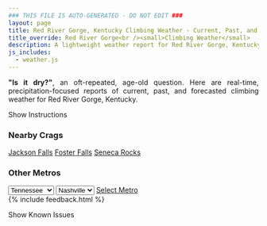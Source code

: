```yaml
---
### THIS FILE IS AUTO-GENERATED - DO NOT EDIT ###
layout: page
title: Red River Gorge, Kentucky Climbing Weather - Current, Past, and Forecasted Report
title_override: Red River Gorge<br /><small>Climbing Weather</small>
description: A lightweight weather report for Red River Gorge, Kentucky. Optimized for slow internet connections.
js_includes:
  - weather.js
---
```


<section class="measure center lh-copy f5-ns f6 ph2 mv4" style="text-align: justify;">
<strong>"Is it dry?"</strong>, an oft-repeated, age-old question. Here are real-time,
precipitation-focused reports of current, past, and forecasted climbing weather for Red River Gorge, Kentucky.
</section>

<p id="settings-toggle" class="mw5 b center tc hover-light-red black-70 pointer">Show Instructions</p>
<section id="settings" class="overflow-hidden" style="display:none;">
    <div class="mv2 ph2 center">
        <div class="fn f6 tc pv2">
            <p class="measure lh-copy center"><strong>Show/hide hourly forecasts</strong> by clicking the desired day.</p>
            <hr class="mw5 p0 mv2 o-60 b0 bt b--light-red light-red bg-light-red">
            <p class="measure lh-copy center"><strong>Current and Past conditions</strong> are measured by the nearest weather station. <strong>Forecast conditions</strong> are calculated and polled separately.</p>
            <hr class="mw5 p0 mv2 o-60 b0 bt b--light-red light-red bg-light-red">
            <p class="measure lh-copy center"><strong>Having issues?</strong> Try <a id="clear-cache" class="no-underline relative fancy-link light-red hover-light-red" href="#">clearing the local cache</a>.</p>
            <hr class="mw5 p0 mv2 o-60 b0 bt b--light-red light-red bg-light-red">
            <p class="measure lh-copy center">Weather data sourced from <a class="no-underline fancy-link relative light-red" target="_blank" href="https://www.weather.gov/documentation/services-web-api">weather.gov</a>.</p>
        </div>
    </div>
</section>
<section id="weather" data-crag="red-river-gorge-kentucky" class="mv4-ns mv3 ph2 center"></section>
<section id="nearby" class="tc lh-copy">
  <h3>Nearby Crags</h3>
<a class="nowrap no-underline fancy-link relative light-red mh3" href="/crags/jackson-falls-illinois-weather.html">Jackson Falls</a>
<a class="nowrap no-underline fancy-link relative light-red mh3" href="/crags/foster-falls-tennessee-weather.html">Foster Falls</a>
<a class="nowrap no-underline fancy-link relative light-red mh3" href="/crags/seneca-rocks-west-virginia-weather.html">Seneca Rocks</a>
</section>
<section id="nearby" class="tc lh-copy">
  <h3>Other Metros</h3>
  <select class="ma1 bg-near-white pa2" id="stateSel">
    <option value="Texas">Texas</option>
    <option value="Washington">Washington</option>
    <option value="Colorado">Colorado</option>
    <option value="Tennessee" selected>Tennessee</option>
    <option value="Utah">Utah</option>
    <option value="California">California</option>
  </select>
  <select class="ma1 bg-near-white pa2" id="citySel">
    <option value="Nashville" selected>Nashville</option>
  </select>
  <a id="selectMetro" class="f6 link dim ph3 pv2 ma1 dib white bg-light-red" href="/crags/nashville-tennessee-weather.html">Select Metro</a>
  <script>
    var states = [];
    states["Texas"] = "Austin"
    states["Washington"] = "Seattle"
    states["Colorado"] = "Denver"
    states["Tennessee"] = "Nashville"
    states["Utah"] = "Salt Lake City"
    states["California"] = "San Francisco|Los Angeles"
  </script>
</section>
{% include feedback.html %}
<p id="issues-toggle" class="mw5 b center tc hover-light-red black-70 pointer">Show Known Issues</p>
<section id="issues" class="overflow-hidden tc f6">
</section>

<script>
  var weekly_JKL_47_57 = {"updated":"2022-08-15T08:29:16+00:00","units":"us","forecastGenerator":"BaselineForecastGenerator","generatedAt":"2022-08-15T08:40:16+00:00","updateTime":"2022-08-15T08:29:16+00:00","validTimes":"2022-08-15T02:00:00+00:00/P7DT23H","elevation":{"unitCode":"wmoUnit:m","value":270.0528},"periods":[{"number":1,"name":"Overnight","startTime":"2022-08-15T04:00:00-04:00","endTime":"2022-08-15T06:00:00-04:00","isDaytime":false,"temperature":65,"temperatureUnit":"F","temperatureTrend":"rising","windSpeed":"1 mph","windDirection":"S","icon":"https://api.weather.gov/icons/land/night/fog?size=medium","shortForecast":"Patchy Fog","detailedForecast":"Patchy fog. Mostly cloudy. Low around 65, with temperatures rising to around 67 overnight. South wind around 1 mph."},{"number":2,"name":"Monday","startTime":"2022-08-15T06:00:00-04:00","endTime":"2022-08-15T18:00:00-04:00","isDaytime":true,"temperature":79,"temperatureUnit":"F","temperatureTrend":null,"windSpeed":"1 to 5 mph","windDirection":"NE","icon":"https://api.weather.gov/icons/land/day/rain_showers,20/tsra_sct,30?size=medium","shortForecast":"Patchy Fog then Slight Chance Showers And Thunderstorms","detailedForecast":"Patchy fog before 9am, then patchy fog and a slight chance of rain showers between 9am and noon, then a slight chance of showers and thunderstorms between noon and 1pm, then a chance of showers and thunderstorms between 1pm and 5pm, then a slight chance of showers and thunderstorms. Mostly cloudy, with a high near 79. Northeast wind 1 to 5 mph. Chance of precipitation is 30%."},{"number":3,"name":"Monday Night","startTime":"2022-08-15T18:00:00-04:00","endTime":"2022-08-16T06:00:00-04:00","isDaytime":false,"temperature":62,"temperatureUnit":"F","temperatureTrend":"rising","windSpeed":"3 mph","windDirection":"N","icon":"https://api.weather.gov/icons/land/night/rain_showers,20/sct?size=medium","shortForecast":"Slight Chance Rain Showers then Partly Cloudy","detailedForecast":"A slight chance of rain showers before 7pm. Partly cloudy. Low around 62, with temperatures rising to around 63 overnight. North wind around 3 mph. Chance of precipitation is 20%."},{"number":4,"name":"Tuesday","startTime":"2022-08-16T06:00:00-04:00","endTime":"2022-08-16T18:00:00-04:00","isDaytime":true,"temperature":79,"temperatureUnit":"F","temperatureTrend":"falling","windSpeed":"3 mph","windDirection":"N","icon":"https://api.weather.gov/icons/land/day/bkn/tsra_sct,20?size=medium","shortForecast":"Partly Sunny then Slight Chance Showers And Thunderstorms","detailedForecast":"A slight chance of rain showers between 2pm and 3pm, then a slight chance of showers and thunderstorms. Partly sunny. High near 79, with temperatures falling to around 78 in the afternoon. North wind around 3 mph. Chance of precipitation is 20%."},{"number":5,"name":"Tuesday Night","startTime":"2022-08-16T18:00:00-04:00","endTime":"2022-08-17T06:00:00-04:00","isDaytime":false,"temperature":61,"temperatureUnit":"F","temperatureTrend":null,"windSpeed":"3 mph","windDirection":"NNE","icon":"https://api.weather.gov/icons/land/night/tsra_hi,20/bkn?size=medium","shortForecast":"Slight Chance Showers And Thunderstorms then Mostly Cloudy","detailedForecast":"A slight chance of showers and thunderstorms before 7pm. Mostly cloudy, with a low around 61. North northeast wind around 3 mph. Chance of precipitation is 20%."},{"number":6,"name":"Wednesday","startTime":"2022-08-17T06:00:00-04:00","endTime":"2022-08-17T18:00:00-04:00","isDaytime":true,"temperature":78,"temperatureUnit":"F","temperatureTrend":null,"windSpeed":"2 mph","windDirection":"ENE","icon":"https://api.weather.gov/icons/land/day/rain_showers,20/tsra_hi,30?size=medium","shortForecast":"Slight Chance Rain Showers then Chance Showers And Thunderstorms","detailedForecast":"A slight chance of rain showers between 11am and 2pm, then a chance of showers and thunderstorms. Partly sunny, with a high near 78. Chance of precipitation is 30%."},{"number":7,"name":"Wednesday Night","startTime":"2022-08-17T18:00:00-04:00","endTime":"2022-08-18T06:00:00-04:00","isDaytime":false,"temperature":63,"temperatureUnit":"F","temperatureTrend":null,"windSpeed":"2 mph","windDirection":"ENE","icon":"https://api.weather.gov/icons/land/night/tsra_hi,30/sct?size=medium","shortForecast":"Chance Showers And Thunderstorms then Partly Cloudy","detailedForecast":"A chance of showers and thunderstorms before 9pm. Partly cloudy, with a low around 63. Chance of precipitation is 30%."},{"number":8,"name":"Thursday","startTime":"2022-08-18T06:00:00-04:00","endTime":"2022-08-18T18:00:00-04:00","isDaytime":true,"temperature":79,"temperatureUnit":"F","temperatureTrend":null,"windSpeed":"2 mph","windDirection":"ENE","icon":"https://api.weather.gov/icons/land/day/sct/tsra_hi,20?size=medium","shortForecast":"Mostly Sunny then Slight Chance Showers And Thunderstorms","detailedForecast":"A slight chance of showers and thunderstorms after 2pm. Mostly sunny, with a high near 79. Chance of precipitation is 20%."},{"number":9,"name":"Thursday Night","startTime":"2022-08-18T18:00:00-04:00","endTime":"2022-08-19T06:00:00-04:00","isDaytime":false,"temperature":61,"temperatureUnit":"F","temperatureTrend":null,"windSpeed":"2 mph","windDirection":"E","icon":"https://api.weather.gov/icons/land/night/few?size=medium","shortForecast":"Mostly Clear","detailedForecast":"Mostly clear, with a low around 61."},{"number":10,"name":"Friday","startTime":"2022-08-19T06:00:00-04:00","endTime":"2022-08-19T18:00:00-04:00","isDaytime":true,"temperature":81,"temperatureUnit":"F","temperatureTrend":null,"windSpeed":"2 mph","windDirection":"ESE","icon":"https://api.weather.gov/icons/land/day/tsra_hi,20/tsra_hi,30?size=medium","shortForecast":"Chance Showers And Thunderstorms","detailedForecast":"A chance of showers and thunderstorms after 9am. Mostly sunny, with a high near 81. Chance of precipitation is 30%."},{"number":11,"name":"Friday Night","startTime":"2022-08-19T18:00:00-04:00","endTime":"2022-08-20T06:00:00-04:00","isDaytime":false,"temperature":64,"temperatureUnit":"F","temperatureTrend":null,"windSpeed":"2 mph","windDirection":"SE","icon":"https://api.weather.gov/icons/land/night/tsra_hi,30/tsra_hi,20?size=medium","shortForecast":"Chance Showers And Thunderstorms","detailedForecast":"A chance of showers and thunderstorms. Partly cloudy, with a low around 64. Chance of precipitation is 30%."},{"number":12,"name":"Saturday","startTime":"2022-08-20T06:00:00-04:00","endTime":"2022-08-20T18:00:00-04:00","isDaytime":true,"temperature":81,"temperatureUnit":"F","temperatureTrend":null,"windSpeed":"3 mph","windDirection":"S","icon":"https://api.weather.gov/icons/land/day/tsra_hi,30/tsra_hi,50?size=medium","shortForecast":"Chance Showers And Thunderstorms","detailedForecast":"A slight chance of rain showers before 8am, then a chance of showers and thunderstorms between 8am and 2pm, then a chance of showers and thunderstorms. Partly sunny, with a high near 81. Chance of precipitation is 50%."},{"number":13,"name":"Saturday Night","startTime":"2022-08-20T18:00:00-04:00","endTime":"2022-08-21T06:00:00-04:00","isDaytime":false,"temperature":65,"temperatureUnit":"F","temperatureTrend":null,"windSpeed":"2 mph","windDirection":"S","icon":"https://api.weather.gov/icons/land/night/tsra_hi,50/tsra_hi,30?size=medium","shortForecast":"Chance Showers And Thunderstorms","detailedForecast":"A chance of showers and thunderstorms before 8pm, then a chance of showers and thunderstorms. Partly cloudy, with a low around 65. Chance of precipitation is 50%."},{"number":14,"name":"Sunday","startTime":"2022-08-21T06:00:00-04:00","endTime":"2022-08-21T18:00:00-04:00","isDaytime":true,"temperature":80,"temperatureUnit":"F","temperatureTrend":null,"windSpeed":"3 mph","windDirection":"SSW","icon":"https://api.weather.gov/icons/land/day/tsra_hi,40/tsra_hi,50?size=medium","shortForecast":"Chance Showers And Thunderstorms","detailedForecast":"A chance of rain showers before 8am, then a chance of showers and thunderstorms between 8am and 2pm, then a chance of showers and thunderstorms. Partly sunny, with a high near 80. Chance of precipitation is 50%."}]}
  var hourly_JKL_47_57 = {"@context":["https://geojson.org/geojson-ld/geojson-context.jsonld",{"@version":"1.1","wx":"https://api.weather.gov/ontology#","geo":"http://www.opengis.net/ont/geosparql#","unit":"http://codes.wmo.int/common/unit/","@vocab":"https://api.weather.gov/ontology#"}],"type":"Feature","geometry":{"type":"Polygon","coordinates":[[[-83.7102083,37.7926247],[-83.7125498,37.7704513],[-83.68449530000001,37.7685983],[-83.6821481,37.7907716],[-83.7102083,37.7926247]]]},"properties":{"updated":"2022-08-15T08:29:16+00:00","units":"us","forecastGenerator":"HourlyForecastGenerator","generatedAt":"2022-08-15T08:40:17+00:00","updateTime":"2022-08-15T08:29:16+00:00","validTimes":"2022-08-15T02:00:00+00:00/P7DT23H","elevation":{"unitCode":"wmoUnit:m","value":270.0528},"periods":[{"number":1,"name":"","startTime":"2022-08-15T04:00:00-04:00","endTime":"2022-08-15T05:00:00-04:00","isDaytime":false,"temperature":68,"temperatureUnit":"F","temperatureTrend":null,"windSpeed":"1 mph","windDirection":"S","icon":"https://api.weather.gov/icons/land/night/fog?size=small","shortForecast":"Patchy Fog","detailedForecast":""},{"number":2,"name":"","startTime":"2022-08-15T05:00:00-04:00","endTime":"2022-08-15T06:00:00-04:00","isDaytime":false,"temperature":67,"temperatureUnit":"F","temperatureTrend":null,"windSpeed":"1 mph","windDirection":"S","icon":"https://api.weather.gov/icons/land/night/fog?size=small","shortForecast":"Patchy Fog","detailedForecast":""},{"number":3,"name":"","startTime":"2022-08-15T06:00:00-04:00","endTime":"2022-08-15T07:00:00-04:00","isDaytime":true,"temperature":67,"temperatureUnit":"F","temperatureTrend":null,"windSpeed":"1 mph","windDirection":"SSE","icon":"https://api.weather.gov/icons/land/day/fog?size=small","shortForecast":"Patchy Fog","detailedForecast":""},{"number":4,"name":"","startTime":"2022-08-15T07:00:00-04:00","endTime":"2022-08-15T08:00:00-04:00","isDaytime":true,"temperature":66,"temperatureUnit":"F","temperatureTrend":null,"windSpeed":"2 mph","windDirection":"ENE","icon":"https://api.weather.gov/icons/land/day/fog?size=small","shortForecast":"Patchy Fog","detailedForecast":""},{"number":5,"name":"","startTime":"2022-08-15T08:00:00-04:00","endTime":"2022-08-15T09:00:00-04:00","isDaytime":true,"temperature":65,"temperatureUnit":"F","temperatureTrend":null,"windSpeed":"2 mph","windDirection":"NNE","icon":"https://api.weather.gov/icons/land/day/fog?size=small","shortForecast":"Patchy Fog","detailedForecast":""},{"number":6,"name":"","startTime":"2022-08-15T09:00:00-04:00","endTime":"2022-08-15T10:00:00-04:00","isDaytime":true,"temperature":67,"temperatureUnit":"F","temperatureTrend":null,"windSpeed":"2 mph","windDirection":"NNE","icon":"https://api.weather.gov/icons/land/day/rain_showers,20?size=small","shortForecast":"Patchy Fog","detailedForecast":""},{"number":7,"name":"","startTime":"2022-08-15T10:00:00-04:00","endTime":"2022-08-15T11:00:00-04:00","isDaytime":true,"temperature":69,"temperatureUnit":"F","temperatureTrend":null,"windSpeed":"2 mph","windDirection":"NNE","icon":"https://api.weather.gov/icons/land/day/rain_showers,20?size=small","shortForecast":"Slight Chance Rain Showers","detailedForecast":""},{"number":8,"name":"","startTime":"2022-08-15T11:00:00-04:00","endTime":"2022-08-15T12:00:00-04:00","isDaytime":true,"temperature":72,"temperatureUnit":"F","temperatureTrend":null,"windSpeed":"2 mph","windDirection":"NNE","icon":"https://api.weather.gov/icons/land/day/rain_showers,20?size=small","shortForecast":"Slight Chance Rain Showers","detailedForecast":""},{"number":9,"name":"","startTime":"2022-08-15T12:00:00-04:00","endTime":"2022-08-15T13:00:00-04:00","isDaytime":true,"temperature":74,"temperatureUnit":"F","temperatureTrend":null,"windSpeed":"3 mph","windDirection":"NNE","icon":"https://api.weather.gov/icons/land/day/tsra,20?size=small","shortForecast":"Slight Chance Showers And Thunderstorms","detailedForecast":""},{"number":10,"name":"","startTime":"2022-08-15T13:00:00-04:00","endTime":"2022-08-15T14:00:00-04:00","isDaytime":true,"temperature":76,"temperatureUnit":"F","temperatureTrend":null,"windSpeed":"3 mph","windDirection":"NNE","icon":"https://api.weather.gov/icons/land/day/tsra_sct,30?size=small","shortForecast":"Chance Showers And Thunderstorms","detailedForecast":""},{"number":11,"name":"","startTime":"2022-08-15T14:00:00-04:00","endTime":"2022-08-15T15:00:00-04:00","isDaytime":true,"temperature":77,"temperatureUnit":"F","temperatureTrend":null,"windSpeed":"5 mph","windDirection":"NNE","icon":"https://api.weather.gov/icons/land/day/tsra_sct,30?size=small","shortForecast":"Chance Showers And Thunderstorms","detailedForecast":""},{"number":12,"name":"","startTime":"2022-08-15T15:00:00-04:00","endTime":"2022-08-15T16:00:00-04:00","isDaytime":true,"temperature":78,"temperatureUnit":"F","temperatureTrend":null,"windSpeed":"5 mph","windDirection":"NNE","icon":"https://api.weather.gov/icons/land/day/tsra_sct,30?size=small","shortForecast":"Chance Showers And Thunderstorms","detailedForecast":""},{"number":13,"name":"","startTime":"2022-08-15T16:00:00-04:00","endTime":"2022-08-15T17:00:00-04:00","isDaytime":true,"temperature":79,"temperatureUnit":"F","temperatureTrend":null,"windSpeed":"5 mph","windDirection":"N","icon":"https://api.weather.gov/icons/land/day/tsra_hi,30?size=small","shortForecast":"Chance Showers And Thunderstorms","detailedForecast":""},{"number":14,"name":"","startTime":"2022-08-15T17:00:00-04:00","endTime":"2022-08-15T18:00:00-04:00","isDaytime":true,"temperature":79,"temperatureUnit":"F","temperatureTrend":null,"windSpeed":"5 mph","windDirection":"N","icon":"https://api.weather.gov/icons/land/day/tsra_hi,20?size=small","shortForecast":"Slight Chance Showers And Thunderstorms","detailedForecast":""},{"number":15,"name":"","startTime":"2022-08-15T18:00:00-04:00","endTime":"2022-08-15T19:00:00-04:00","isDaytime":false,"temperature":78,"temperatureUnit":"F","temperatureTrend":null,"windSpeed":"3 mph","windDirection":"N","icon":"https://api.weather.gov/icons/land/night/rain_showers,20?size=small","shortForecast":"Slight Chance Rain Showers","detailedForecast":""},{"number":16,"name":"","startTime":"2022-08-15T19:00:00-04:00","endTime":"2022-08-15T20:00:00-04:00","isDaytime":false,"temperature":76,"temperatureUnit":"F","temperatureTrend":null,"windSpeed":"3 mph","windDirection":"N","icon":"https://api.weather.gov/icons/land/night/bkn?size=small","shortForecast":"Mostly Cloudy","detailedForecast":""},{"number":17,"name":"","startTime":"2022-08-15T20:00:00-04:00","endTime":"2022-08-15T21:00:00-04:00","isDaytime":false,"temperature":74,"temperatureUnit":"F","temperatureTrend":null,"windSpeed":"3 mph","windDirection":"N","icon":"https://api.weather.gov/icons/land/night/bkn?size=small","shortForecast":"Mostly Cloudy","detailedForecast":""},{"number":18,"name":"","startTime":"2022-08-15T21:00:00-04:00","endTime":"2022-08-15T22:00:00-04:00","isDaytime":false,"temperature":72,"temperatureUnit":"F","temperatureTrend":null,"windSpeed":"2 mph","windDirection":"N","icon":"https://api.weather.gov/icons/land/night/bkn?size=small","shortForecast":"Mostly Cloudy","detailedForecast":""},{"number":19,"name":"","startTime":"2022-08-15T22:00:00-04:00","endTime":"2022-08-15T23:00:00-04:00","isDaytime":false,"temperature":69,"temperatureUnit":"F","temperatureTrend":null,"windSpeed":"2 mph","windDirection":"N","icon":"https://api.weather.gov/icons/land/night/bkn?size=small","shortForecast":"Mostly Cloudy","detailedForecast":""},{"number":20,"name":"","startTime":"2022-08-15T23:00:00-04:00","endTime":"2022-08-16T00:00:00-04:00","isDaytime":false,"temperature":68,"temperatureUnit":"F","temperatureTrend":null,"windSpeed":"2 mph","windDirection":"N","icon":"https://api.weather.gov/icons/land/night/bkn?size=small","shortForecast":"Mostly Cloudy","detailedForecast":""},{"number":21,"name":"","startTime":"2022-08-16T00:00:00-04:00","endTime":"2022-08-16T01:00:00-04:00","isDaytime":false,"temperature":66,"temperatureUnit":"F","temperatureTrend":null,"windSpeed":"2 mph","windDirection":"N","icon":"https://api.weather.gov/icons/land/night/sct?size=small","shortForecast":"Partly Cloudy","detailedForecast":""},{"number":22,"name":"","startTime":"2022-08-16T01:00:00-04:00","endTime":"2022-08-16T02:00:00-04:00","isDaytime":false,"temperature":66,"temperatureUnit":"F","temperatureTrend":null,"windSpeed":"2 mph","windDirection":"N","icon":"https://api.weather.gov/icons/land/night/sct?size=small","shortForecast":"Partly Cloudy","detailedForecast":""},{"number":23,"name":"","startTime":"2022-08-16T02:00:00-04:00","endTime":"2022-08-16T03:00:00-04:00","isDaytime":false,"temperature":65,"temperatureUnit":"F","temperatureTrend":null,"windSpeed":"2 mph","windDirection":"N","icon":"https://api.weather.gov/icons/land/night/sct?size=small","shortForecast":"Partly Cloudy","detailedForecast":""},{"number":24,"name":"","startTime":"2022-08-16T03:00:00-04:00","endTime":"2022-08-16T04:00:00-04:00","isDaytime":false,"temperature":65,"temperatureUnit":"F","temperatureTrend":null,"windSpeed":"2 mph","windDirection":"N","icon":"https://api.weather.gov/icons/land/night/sct?size=small","shortForecast":"Partly Cloudy","detailedForecast":""},{"number":25,"name":"","startTime":"2022-08-16T04:00:00-04:00","endTime":"2022-08-16T05:00:00-04:00","isDaytime":false,"temperature":64,"temperatureUnit":"F","temperatureTrend":null,"windSpeed":"1 mph","windDirection":"NNW","icon":"https://api.weather.gov/icons/land/night/sct?size=small","shortForecast":"Partly Cloudy","detailedForecast":""},{"number":26,"name":"","startTime":"2022-08-16T05:00:00-04:00","endTime":"2022-08-16T06:00:00-04:00","isDaytime":false,"temperature":63,"temperatureUnit":"F","temperatureTrend":null,"windSpeed":"1 mph","windDirection":"NNW","icon":"https://api.weather.gov/icons/land/night/sct?size=small","shortForecast":"Partly Cloudy","detailedForecast":""},{"number":27,"name":"","startTime":"2022-08-16T06:00:00-04:00","endTime":"2022-08-16T07:00:00-04:00","isDaytime":true,"temperature":62,"temperatureUnit":"F","temperatureTrend":null,"windSpeed":"1 mph","windDirection":"N","icon":"https://api.weather.gov/icons/land/day/sct?size=small","shortForecast":"Mostly Sunny","detailedForecast":""},{"number":28,"name":"","startTime":"2022-08-16T07:00:00-04:00","endTime":"2022-08-16T08:00:00-04:00","isDaytime":true,"temperature":62,"temperatureUnit":"F","temperatureTrend":null,"windSpeed":"1 mph","windDirection":"N","icon":"https://api.weather.gov/icons/land/day/bkn?size=small","shortForecast":"Partly Sunny","detailedForecast":""},{"number":29,"name":"","startTime":"2022-08-16T08:00:00-04:00","endTime":"2022-08-16T09:00:00-04:00","isDaytime":true,"temperature":63,"temperatureUnit":"F","temperatureTrend":null,"windSpeed":"1 mph","windDirection":"N","icon":"https://api.weather.gov/icons/land/day/bkn?size=small","shortForecast":"Partly Sunny","detailedForecast":""},{"number":30,"name":"","startTime":"2022-08-16T09:00:00-04:00","endTime":"2022-08-16T10:00:00-04:00","isDaytime":true,"temperature":66,"temperatureUnit":"F","temperatureTrend":null,"windSpeed":"2 mph","windDirection":"N","icon":"https://api.weather.gov/icons/land/day/bkn?size=small","shortForecast":"Partly Sunny","detailedForecast":""},{"number":31,"name":"","startTime":"2022-08-16T10:00:00-04:00","endTime":"2022-08-16T11:00:00-04:00","isDaytime":true,"temperature":69,"temperatureUnit":"F","temperatureTrend":null,"windSpeed":"2 mph","windDirection":"NNE","icon":"https://api.weather.gov/icons/land/day/bkn?size=small","shortForecast":"Mostly Cloudy","detailedForecast":""},{"number":32,"name":"","startTime":"2022-08-16T11:00:00-04:00","endTime":"2022-08-16T12:00:00-04:00","isDaytime":true,"temperature":73,"temperatureUnit":"F","temperatureTrend":null,"windSpeed":"3 mph","windDirection":"NNE","icon":"https://api.weather.gov/icons/land/day/bkn?size=small","shortForecast":"Mostly Cloudy","detailedForecast":""},{"number":33,"name":"","startTime":"2022-08-16T12:00:00-04:00","endTime":"2022-08-16T13:00:00-04:00","isDaytime":true,"temperature":75,"temperatureUnit":"F","temperatureTrend":null,"windSpeed":"3 mph","windDirection":"NNE","icon":"https://api.weather.gov/icons/land/day/bkn?size=small","shortForecast":"Mostly Cloudy","detailedForecast":""},{"number":34,"name":"","startTime":"2022-08-16T13:00:00-04:00","endTime":"2022-08-16T14:00:00-04:00","isDaytime":true,"temperature":77,"temperatureUnit":"F","temperatureTrend":null,"windSpeed":"3 mph","windDirection":"N","icon":"https://api.weather.gov/icons/land/day/bkn?size=small","shortForecast":"Mostly Cloudy","detailedForecast":""},{"number":35,"name":"","startTime":"2022-08-16T14:00:00-04:00","endTime":"2022-08-16T15:00:00-04:00","isDaytime":true,"temperature":78,"temperatureUnit":"F","temperatureTrend":null,"windSpeed":"3 mph","windDirection":"N","icon":"https://api.weather.gov/icons/land/day/rain_showers?size=small","shortForecast":"Slight Chance Rain Showers","detailedForecast":""},{"number":36,"name":"","startTime":"2022-08-16T15:00:00-04:00","endTime":"2022-08-16T16:00:00-04:00","isDaytime":true,"temperature":79,"temperatureUnit":"F","temperatureTrend":null,"windSpeed":"3 mph","windDirection":"N","icon":"https://api.weather.gov/icons/land/day/tsra_sct?size=small","shortForecast":"Slight Chance Showers And Thunderstorms","detailedForecast":""},{"number":37,"name":"","startTime":"2022-08-16T16:00:00-04:00","endTime":"2022-08-16T17:00:00-04:00","isDaytime":true,"temperature":79,"temperatureUnit":"F","temperatureTrend":null,"windSpeed":"3 mph","windDirection":"N","icon":"https://api.weather.gov/icons/land/day/tsra_sct?size=small","shortForecast":"Slight Chance Showers And Thunderstorms","detailedForecast":""},{"number":38,"name":"","startTime":"2022-08-16T17:00:00-04:00","endTime":"2022-08-16T18:00:00-04:00","isDaytime":true,"temperature":78,"temperatureUnit":"F","temperatureTrend":null,"windSpeed":"3 mph","windDirection":"N","icon":"https://api.weather.gov/icons/land/day/tsra_sct?size=small","shortForecast":"Slight Chance Showers And Thunderstorms","detailedForecast":""},{"number":39,"name":"","startTime":"2022-08-16T18:00:00-04:00","endTime":"2022-08-16T19:00:00-04:00","isDaytime":false,"temperature":76,"temperatureUnit":"F","temperatureTrend":null,"windSpeed":"3 mph","windDirection":"N","icon":"https://api.weather.gov/icons/land/night/tsra_sct?size=small","shortForecast":"Slight Chance Showers And Thunderstorms","detailedForecast":""},{"number":40,"name":"","startTime":"2022-08-16T19:00:00-04:00","endTime":"2022-08-16T20:00:00-04:00","isDaytime":false,"temperature":73,"temperatureUnit":"F","temperatureTrend":null,"windSpeed":"2 mph","windDirection":"N","icon":"https://api.weather.gov/icons/land/night/bkn?size=small","shortForecast":"Mostly Cloudy","detailedForecast":""},{"number":41,"name":"","startTime":"2022-08-16T20:00:00-04:00","endTime":"2022-08-16T21:00:00-04:00","isDaytime":false,"temperature":71,"temperatureUnit":"F","temperatureTrend":null,"windSpeed":"2 mph","windDirection":"N","icon":"https://api.weather.gov/icons/land/night/bkn?size=small","shortForecast":"Mostly Cloudy","detailedForecast":""},{"number":42,"name":"","startTime":"2022-08-16T21:00:00-04:00","endTime":"2022-08-16T22:00:00-04:00","isDaytime":false,"temperature":69,"temperatureUnit":"F","temperatureTrend":null,"windSpeed":"2 mph","windDirection":"NNE","icon":"https://api.weather.gov/icons/land/night/bkn?size=small","shortForecast":"Mostly Cloudy","detailedForecast":""},{"number":43,"name":"","startTime":"2022-08-16T22:00:00-04:00","endTime":"2022-08-16T23:00:00-04:00","isDaytime":false,"temperature":67,"temperatureUnit":"F","temperatureTrend":null,"windSpeed":"2 mph","windDirection":"NNE","icon":"https://api.weather.gov/icons/land/night/bkn?size=small","shortForecast":"Mostly Cloudy","detailedForecast":""},{"number":44,"name":"","startTime":"2022-08-16T23:00:00-04:00","endTime":"2022-08-17T00:00:00-04:00","isDaytime":false,"temperature":65,"temperatureUnit":"F","temperatureTrend":null,"windSpeed":"2 mph","windDirection":"NNE","icon":"https://api.weather.gov/icons/land/night/sct?size=small","shortForecast":"Partly Cloudy","detailedForecast":""},{"number":45,"name":"","startTime":"2022-08-17T00:00:00-04:00","endTime":"2022-08-17T01:00:00-04:00","isDaytime":false,"temperature":64,"temperatureUnit":"F","temperatureTrend":null,"windSpeed":"2 mph","windDirection":"NNE","icon":"https://api.weather.gov/icons/land/night/sct?size=small","shortForecast":"Partly Cloudy","detailedForecast":""},{"number":46,"name":"","startTime":"2022-08-17T01:00:00-04:00","endTime":"2022-08-17T02:00:00-04:00","isDaytime":false,"temperature":63,"temperatureUnit":"F","temperatureTrend":null,"windSpeed":"2 mph","windDirection":"NNE","icon":"https://api.weather.gov/icons/land/night/sct?size=small","shortForecast":"Partly Cloudy","detailedForecast":""},{"number":47,"name":"","startTime":"2022-08-17T02:00:00-04:00","endTime":"2022-08-17T03:00:00-04:00","isDaytime":false,"temperature":63,"temperatureUnit":"F","temperatureTrend":null,"windSpeed":"2 mph","windDirection":"NNE","icon":"https://api.weather.gov/icons/land/night/sct?size=small","shortForecast":"Partly Cloudy","detailedForecast":""},{"number":48,"name":"","startTime":"2022-08-17T03:00:00-04:00","endTime":"2022-08-17T04:00:00-04:00","isDaytime":false,"temperature":62,"temperatureUnit":"F","temperatureTrend":null,"windSpeed":"2 mph","windDirection":"NE","icon":"https://api.weather.gov/icons/land/night/sct?size=small","shortForecast":"Partly Cloudy","detailedForecast":""},{"number":49,"name":"","startTime":"2022-08-17T04:00:00-04:00","endTime":"2022-08-17T05:00:00-04:00","isDaytime":false,"temperature":62,"temperatureUnit":"F","temperatureTrend":null,"windSpeed":"1 mph","windDirection":"NE","icon":"https://api.weather.gov/icons/land/night/bkn?size=small","shortForecast":"Mostly Cloudy","detailedForecast":""},{"number":50,"name":"","startTime":"2022-08-17T05:00:00-04:00","endTime":"2022-08-17T06:00:00-04:00","isDaytime":false,"temperature":61,"temperatureUnit":"F","temperatureTrend":null,"windSpeed":"1 mph","windDirection":"NE","icon":"https://api.weather.gov/icons/land/night/bkn?size=small","shortForecast":"Mostly Cloudy","detailedForecast":""},{"number":51,"name":"","startTime":"2022-08-17T06:00:00-04:00","endTime":"2022-08-17T07:00:00-04:00","isDaytime":true,"temperature":61,"temperatureUnit":"F","temperatureTrend":null,"windSpeed":"1 mph","windDirection":"NE","icon":"https://api.weather.gov/icons/land/day/bkn?size=small","shortForecast":"Partly Sunny","detailedForecast":""},{"number":52,"name":"","startTime":"2022-08-17T07:00:00-04:00","endTime":"2022-08-17T08:00:00-04:00","isDaytime":true,"temperature":61,"temperatureUnit":"F","temperatureTrend":null,"windSpeed":"1 mph","windDirection":"ENE","icon":"https://api.weather.gov/icons/land/day/bkn?size=small","shortForecast":"Partly Sunny","detailedForecast":""},{"number":53,"name":"","startTime":"2022-08-17T08:00:00-04:00","endTime":"2022-08-17T09:00:00-04:00","isDaytime":true,"temperature":63,"temperatureUnit":"F","temperatureTrend":null,"windSpeed":"1 mph","windDirection":"ENE","icon":"https://api.weather.gov/icons/land/day/bkn?size=small","shortForecast":"Partly Sunny","detailedForecast":""},{"number":54,"name":"","startTime":"2022-08-17T09:00:00-04:00","endTime":"2022-08-17T10:00:00-04:00","isDaytime":true,"temperature":66,"temperatureUnit":"F","temperatureTrend":null,"windSpeed":"1 mph","windDirection":"ENE","icon":"https://api.weather.gov/icons/land/day/bkn?size=small","shortForecast":"Partly Sunny","detailedForecast":""},{"number":55,"name":"","startTime":"2022-08-17T10:00:00-04:00","endTime":"2022-08-17T11:00:00-04:00","isDaytime":true,"temperature":69,"temperatureUnit":"F","temperatureTrend":null,"windSpeed":"2 mph","windDirection":"E","icon":"https://api.weather.gov/icons/land/day/bkn?size=small","shortForecast":"Partly Sunny","detailedForecast":""},{"number":56,"name":"","startTime":"2022-08-17T11:00:00-04:00","endTime":"2022-08-17T12:00:00-04:00","isDaytime":true,"temperature":72,"temperatureUnit":"F","temperatureTrend":null,"windSpeed":"2 mph","windDirection":"E","icon":"https://api.weather.gov/icons/land/day/rain_showers?size=small","shortForecast":"Slight Chance Rain Showers","detailedForecast":""},{"number":57,"name":"","startTime":"2022-08-17T12:00:00-04:00","endTime":"2022-08-17T13:00:00-04:00","isDaytime":true,"temperature":75,"temperatureUnit":"F","temperatureTrend":null,"windSpeed":"2 mph","windDirection":"E","icon":"https://api.weather.gov/icons/land/day/rain_showers?size=small","shortForecast":"Slight Chance Rain Showers","detailedForecast":""},{"number":58,"name":"","startTime":"2022-08-17T13:00:00-04:00","endTime":"2022-08-17T14:00:00-04:00","isDaytime":true,"temperature":76,"temperatureUnit":"F","temperatureTrend":null,"windSpeed":"2 mph","windDirection":"E","icon":"https://api.weather.gov/icons/land/day/rain_showers?size=small","shortForecast":"Slight Chance Rain Showers","detailedForecast":""},{"number":59,"name":"","startTime":"2022-08-17T14:00:00-04:00","endTime":"2022-08-17T15:00:00-04:00","isDaytime":true,"temperature":77,"temperatureUnit":"F","temperatureTrend":null,"windSpeed":"2 mph","windDirection":"E","icon":"https://api.weather.gov/icons/land/day/tsra_hi?size=small","shortForecast":"Slight Chance Showers And Thunderstorms","detailedForecast":""},{"number":60,"name":"","startTime":"2022-08-17T15:00:00-04:00","endTime":"2022-08-17T16:00:00-04:00","isDaytime":true,"temperature":78,"temperatureUnit":"F","temperatureTrend":null,"windSpeed":"2 mph","windDirection":"E","icon":"https://api.weather.gov/icons/land/day/tsra_hi?size=small","shortForecast":"Chance Showers And Thunderstorms","detailedForecast":""},{"number":61,"name":"","startTime":"2022-08-17T16:00:00-04:00","endTime":"2022-08-17T17:00:00-04:00","isDaytime":true,"temperature":78,"temperatureUnit":"F","temperatureTrend":null,"windSpeed":"2 mph","windDirection":"ENE","icon":"https://api.weather.gov/icons/land/day/tsra_hi?size=small","shortForecast":"Chance Showers And Thunderstorms","detailedForecast":""},{"number":62,"name":"","startTime":"2022-08-17T17:00:00-04:00","endTime":"2022-08-17T18:00:00-04:00","isDaytime":true,"temperature":77,"temperatureUnit":"F","temperatureTrend":null,"windSpeed":"2 mph","windDirection":"ENE","icon":"https://api.weather.gov/icons/land/day/tsra_hi?size=small","shortForecast":"Chance Showers And Thunderstorms","detailedForecast":""},{"number":63,"name":"","startTime":"2022-08-17T18:00:00-04:00","endTime":"2022-08-17T19:00:00-04:00","isDaytime":false,"temperature":76,"temperatureUnit":"F","temperatureTrend":null,"windSpeed":"2 mph","windDirection":"ENE","icon":"https://api.weather.gov/icons/land/night/tsra_hi?size=small","shortForecast":"Chance Showers And Thunderstorms","detailedForecast":""},{"number":64,"name":"","startTime":"2022-08-17T19:00:00-04:00","endTime":"2022-08-17T20:00:00-04:00","isDaytime":false,"temperature":74,"temperatureUnit":"F","temperatureTrend":null,"windSpeed":"2 mph","windDirection":"E","icon":"https://api.weather.gov/icons/land/night/tsra_hi?size=small","shortForecast":"Slight Chance Showers And Thunderstorms","detailedForecast":""},{"number":65,"name":"","startTime":"2022-08-17T20:00:00-04:00","endTime":"2022-08-17T21:00:00-04:00","isDaytime":false,"temperature":72,"temperatureUnit":"F","temperatureTrend":null,"windSpeed":"2 mph","windDirection":"E","icon":"https://api.weather.gov/icons/land/night/tsra_hi?size=small","shortForecast":"Slight Chance Showers And Thunderstorms","detailedForecast":""},{"number":66,"name":"","startTime":"2022-08-17T21:00:00-04:00","endTime":"2022-08-17T22:00:00-04:00","isDaytime":false,"temperature":70,"temperatureUnit":"F","temperatureTrend":null,"windSpeed":"2 mph","windDirection":"E","icon":"https://api.weather.gov/icons/land/night/sct?size=small","shortForecast":"Partly Cloudy","detailedForecast":""},{"number":67,"name":"","startTime":"2022-08-17T22:00:00-04:00","endTime":"2022-08-17T23:00:00-04:00","isDaytime":false,"temperature":69,"temperatureUnit":"F","temperatureTrend":null,"windSpeed":"1 mph","windDirection":"E","icon":"https://api.weather.gov/icons/land/night/sct?size=small","shortForecast":"Partly Cloudy","detailedForecast":""},{"number":68,"name":"","startTime":"2022-08-17T23:00:00-04:00","endTime":"2022-08-18T00:00:00-04:00","isDaytime":false,"temperature":67,"temperatureUnit":"F","temperatureTrend":null,"windSpeed":"1 mph","windDirection":"E","icon":"https://api.weather.gov/icons/land/night/sct?size=small","shortForecast":"Partly Cloudy","detailedForecast":""},{"number":69,"name":"","startTime":"2022-08-18T00:00:00-04:00","endTime":"2022-08-18T01:00:00-04:00","isDaytime":false,"temperature":67,"temperatureUnit":"F","temperatureTrend":null,"windSpeed":"1 mph","windDirection":"E","icon":"https://api.weather.gov/icons/land/night/sct?size=small","shortForecast":"Partly Cloudy","detailedForecast":""},{"number":70,"name":"","startTime":"2022-08-18T01:00:00-04:00","endTime":"2022-08-18T02:00:00-04:00","isDaytime":false,"temperature":66,"temperatureUnit":"F","temperatureTrend":null,"windSpeed":"1 mph","windDirection":"ENE","icon":"https://api.weather.gov/icons/land/night/sct?size=small","shortForecast":"Partly Cloudy","detailedForecast":""},{"number":71,"name":"","startTime":"2022-08-18T02:00:00-04:00","endTime":"2022-08-18T03:00:00-04:00","isDaytime":false,"temperature":66,"temperatureUnit":"F","temperatureTrend":null,"windSpeed":"1 mph","windDirection":"ENE","icon":"https://api.weather.gov/icons/land/night/sct?size=small","shortForecast":"Partly Cloudy","detailedForecast":""},{"number":72,"name":"","startTime":"2022-08-18T03:00:00-04:00","endTime":"2022-08-18T04:00:00-04:00","isDaytime":false,"temperature":65,"temperatureUnit":"F","temperatureTrend":null,"windSpeed":"1 mph","windDirection":"ENE","icon":"https://api.weather.gov/icons/land/night/sct?size=small","shortForecast":"Partly Cloudy","detailedForecast":""},{"number":73,"name":"","startTime":"2022-08-18T04:00:00-04:00","endTime":"2022-08-18T05:00:00-04:00","isDaytime":false,"temperature":65,"temperatureUnit":"F","temperatureTrend":null,"windSpeed":"1 mph","windDirection":"ENE","icon":"https://api.weather.gov/icons/land/night/sct?size=small","shortForecast":"Partly Cloudy","detailedForecast":""},{"number":74,"name":"","startTime":"2022-08-18T05:00:00-04:00","endTime":"2022-08-18T06:00:00-04:00","isDaytime":false,"temperature":64,"temperatureUnit":"F","temperatureTrend":null,"windSpeed":"1 mph","windDirection":"ENE","icon":"https://api.weather.gov/icons/land/night/sct?size=small","shortForecast":"Partly Cloudy","detailedForecast":""},{"number":75,"name":"","startTime":"2022-08-18T06:00:00-04:00","endTime":"2022-08-18T07:00:00-04:00","isDaytime":true,"temperature":63,"temperatureUnit":"F","temperatureTrend":null,"windSpeed":"1 mph","windDirection":"ENE","icon":"https://api.weather.gov/icons/land/day/sct?size=small","shortForecast":"Mostly Sunny","detailedForecast":""},{"number":76,"name":"","startTime":"2022-08-18T07:00:00-04:00","endTime":"2022-08-18T08:00:00-04:00","isDaytime":true,"temperature":63,"temperatureUnit":"F","temperatureTrend":null,"windSpeed":"1 mph","windDirection":"ENE","icon":"https://api.weather.gov/icons/land/day/sct?size=small","shortForecast":"Mostly Sunny","detailedForecast":""},{"number":77,"name":"","startTime":"2022-08-18T08:00:00-04:00","endTime":"2022-08-18T09:00:00-04:00","isDaytime":true,"temperature":64,"temperatureUnit":"F","temperatureTrend":null,"windSpeed":"1 mph","windDirection":"ENE","icon":"https://api.weather.gov/icons/land/day/sct?size=small","shortForecast":"Mostly Sunny","detailedForecast":""},{"number":78,"name":"","startTime":"2022-08-18T09:00:00-04:00","endTime":"2022-08-18T10:00:00-04:00","isDaytime":true,"temperature":67,"temperatureUnit":"F","temperatureTrend":null,"windSpeed":"1 mph","windDirection":"ENE","icon":"https://api.weather.gov/icons/land/day/sct?size=small","shortForecast":"Mostly Sunny","detailedForecast":""},{"number":79,"name":"","startTime":"2022-08-18T10:00:00-04:00","endTime":"2022-08-18T11:00:00-04:00","isDaytime":true,"temperature":70,"temperatureUnit":"F","temperatureTrend":null,"windSpeed":"2 mph","windDirection":"ENE","icon":"https://api.weather.gov/icons/land/day/sct?size=small","shortForecast":"Mostly Sunny","detailedForecast":""},{"number":80,"name":"","startTime":"2022-08-18T11:00:00-04:00","endTime":"2022-08-18T12:00:00-04:00","isDaytime":true,"temperature":73,"temperatureUnit":"F","temperatureTrend":null,"windSpeed":"2 mph","windDirection":"ENE","icon":"https://api.weather.gov/icons/land/day/sct?size=small","shortForecast":"Mostly Sunny","detailedForecast":""},{"number":81,"name":"","startTime":"2022-08-18T12:00:00-04:00","endTime":"2022-08-18T13:00:00-04:00","isDaytime":true,"temperature":76,"temperatureUnit":"F","temperatureTrend":null,"windSpeed":"2 mph","windDirection":"ENE","icon":"https://api.weather.gov/icons/land/day/sct?size=small","shortForecast":"Mostly Sunny","detailedForecast":""},{"number":82,"name":"","startTime":"2022-08-18T13:00:00-04:00","endTime":"2022-08-18T14:00:00-04:00","isDaytime":true,"temperature":77,"temperatureUnit":"F","temperatureTrend":null,"windSpeed":"2 mph","windDirection":"ENE","icon":"https://api.weather.gov/icons/land/day/sct?size=small","shortForecast":"Mostly Sunny","detailedForecast":""},{"number":83,"name":"","startTime":"2022-08-18T14:00:00-04:00","endTime":"2022-08-18T15:00:00-04:00","isDaytime":true,"temperature":78,"temperatureUnit":"F","temperatureTrend":null,"windSpeed":"2 mph","windDirection":"ENE","icon":"https://api.weather.gov/icons/land/day/tsra_hi?size=small","shortForecast":"Slight Chance Showers And Thunderstorms","detailedForecast":""},{"number":84,"name":"","startTime":"2022-08-18T15:00:00-04:00","endTime":"2022-08-18T16:00:00-04:00","isDaytime":true,"temperature":79,"temperatureUnit":"F","temperatureTrend":null,"windSpeed":"2 mph","windDirection":"ENE","icon":"https://api.weather.gov/icons/land/day/tsra_hi?size=small","shortForecast":"Slight Chance Showers And Thunderstorms","detailedForecast":""},{"number":85,"name":"","startTime":"2022-08-18T16:00:00-04:00","endTime":"2022-08-18T17:00:00-04:00","isDaytime":true,"temperature":79,"temperatureUnit":"F","temperatureTrend":null,"windSpeed":"2 mph","windDirection":"ENE","icon":"https://api.weather.gov/icons/land/day/tsra_hi?size=small","shortForecast":"Slight Chance Showers And Thunderstorms","detailedForecast":""},{"number":86,"name":"","startTime":"2022-08-18T17:00:00-04:00","endTime":"2022-08-18T18:00:00-04:00","isDaytime":true,"temperature":78,"temperatureUnit":"F","temperatureTrend":null,"windSpeed":"2 mph","windDirection":"ENE","icon":"https://api.weather.gov/icons/land/day/tsra_hi?size=small","shortForecast":"Slight Chance Showers And Thunderstorms","detailedForecast":""},{"number":87,"name":"","startTime":"2022-08-18T18:00:00-04:00","endTime":"2022-08-18T19:00:00-04:00","isDaytime":false,"temperature":76,"temperatureUnit":"F","temperatureTrend":null,"windSpeed":"2 mph","windDirection":"ENE","icon":"https://api.weather.gov/icons/land/night/few?size=small","shortForecast":"Mostly Clear","detailedForecast":""},{"number":88,"name":"","startTime":"2022-08-18T19:00:00-04:00","endTime":"2022-08-18T20:00:00-04:00","isDaytime":false,"temperature":73,"temperatureUnit":"F","temperatureTrend":null,"windSpeed":"2 mph","windDirection":"E","icon":"https://api.weather.gov/icons/land/night/few?size=small","shortForecast":"Mostly Clear","detailedForecast":""},{"number":89,"name":"","startTime":"2022-08-18T20:00:00-04:00","endTime":"2022-08-18T21:00:00-04:00","isDaytime":false,"temperature":71,"temperatureUnit":"F","temperatureTrend":null,"windSpeed":"2 mph","windDirection":"E","icon":"https://api.weather.gov/icons/land/night/few?size=small","shortForecast":"Mostly Clear","detailedForecast":""},{"number":90,"name":"","startTime":"2022-08-18T21:00:00-04:00","endTime":"2022-08-18T22:00:00-04:00","isDaytime":false,"temperature":69,"temperatureUnit":"F","temperatureTrend":null,"windSpeed":"2 mph","windDirection":"E","icon":"https://api.weather.gov/icons/land/night/few?size=small","shortForecast":"Mostly Clear","detailedForecast":""},{"number":91,"name":"","startTime":"2022-08-18T22:00:00-04:00","endTime":"2022-08-18T23:00:00-04:00","isDaytime":false,"temperature":67,"temperatureUnit":"F","temperatureTrend":null,"windSpeed":"2 mph","windDirection":"E","icon":"https://api.weather.gov/icons/land/night/few?size=small","shortForecast":"Mostly Clear","detailedForecast":""},{"number":92,"name":"","startTime":"2022-08-18T23:00:00-04:00","endTime":"2022-08-19T00:00:00-04:00","isDaytime":false,"temperature":65,"temperatureUnit":"F","temperatureTrend":null,"windSpeed":"2 mph","windDirection":"E","icon":"https://api.weather.gov/icons/land/night/few?size=small","shortForecast":"Mostly Clear","detailedForecast":""},{"number":93,"name":"","startTime":"2022-08-19T00:00:00-04:00","endTime":"2022-08-19T01:00:00-04:00","isDaytime":false,"temperature":64,"temperatureUnit":"F","temperatureTrend":null,"windSpeed":"2 mph","windDirection":"E","icon":"https://api.weather.gov/icons/land/night/few?size=small","shortForecast":"Mostly Clear","detailedForecast":""},{"number":94,"name":"","startTime":"2022-08-19T01:00:00-04:00","endTime":"2022-08-19T02:00:00-04:00","isDaytime":false,"temperature":63,"temperatureUnit":"F","temperatureTrend":null,"windSpeed":"2 mph","windDirection":"E","icon":"https://api.weather.gov/icons/land/night/few?size=small","shortForecast":"Mostly Clear","detailedForecast":""},{"number":95,"name":"","startTime":"2022-08-19T02:00:00-04:00","endTime":"2022-08-19T03:00:00-04:00","isDaytime":false,"temperature":63,"temperatureUnit":"F","temperatureTrend":null,"windSpeed":"2 mph","windDirection":"E","icon":"https://api.weather.gov/icons/land/night/few?size=small","shortForecast":"Mostly Clear","detailedForecast":""},{"number":96,"name":"","startTime":"2022-08-19T03:00:00-04:00","endTime":"2022-08-19T04:00:00-04:00","isDaytime":false,"temperature":62,"temperatureUnit":"F","temperatureTrend":null,"windSpeed":"2 mph","windDirection":"ESE","icon":"https://api.weather.gov/icons/land/night/few?size=small","shortForecast":"Mostly Clear","detailedForecast":""},{"number":97,"name":"","startTime":"2022-08-19T04:00:00-04:00","endTime":"2022-08-19T05:00:00-04:00","isDaytime":false,"temperature":62,"temperatureUnit":"F","temperatureTrend":null,"windSpeed":"1 mph","windDirection":"ESE","icon":"https://api.weather.gov/icons/land/night/sct?size=small","shortForecast":"Partly Cloudy","detailedForecast":""},{"number":98,"name":"","startTime":"2022-08-19T05:00:00-04:00","endTime":"2022-08-19T06:00:00-04:00","isDaytime":false,"temperature":62,"temperatureUnit":"F","temperatureTrend":null,"windSpeed":"1 mph","windDirection":"ESE","icon":"https://api.weather.gov/icons/land/night/sct?size=small","shortForecast":"Partly Cloudy","detailedForecast":""},{"number":99,"name":"","startTime":"2022-08-19T06:00:00-04:00","endTime":"2022-08-19T07:00:00-04:00","isDaytime":true,"temperature":61,"temperatureUnit":"F","temperatureTrend":null,"windSpeed":"1 mph","windDirection":"ESE","icon":"https://api.weather.gov/icons/land/day/sct?size=small","shortForecast":"Mostly Sunny","detailedForecast":""},{"number":100,"name":"","startTime":"2022-08-19T07:00:00-04:00","endTime":"2022-08-19T08:00:00-04:00","isDaytime":true,"temperature":61,"temperatureUnit":"F","temperatureTrend":null,"windSpeed":"1 mph","windDirection":"ESE","icon":"https://api.weather.gov/icons/land/day/sct?size=small","shortForecast":"Mostly Sunny","detailedForecast":""},{"number":101,"name":"","startTime":"2022-08-19T08:00:00-04:00","endTime":"2022-08-19T09:00:00-04:00","isDaytime":true,"temperature":63,"temperatureUnit":"F","temperatureTrend":null,"windSpeed":"1 mph","windDirection":"ESE","icon":"https://api.weather.gov/icons/land/day/sct?size=small","shortForecast":"Mostly Sunny","detailedForecast":""},{"number":102,"name":"","startTime":"2022-08-19T09:00:00-04:00","endTime":"2022-08-19T10:00:00-04:00","isDaytime":true,"temperature":66,"temperatureUnit":"F","temperatureTrend":null,"windSpeed":"1 mph","windDirection":"ESE","icon":"https://api.weather.gov/icons/land/day/tsra_hi?size=small","shortForecast":"Slight Chance Showers And Thunderstorms","detailedForecast":""},{"number":103,"name":"","startTime":"2022-08-19T10:00:00-04:00","endTime":"2022-08-19T11:00:00-04:00","isDaytime":true,"temperature":71,"temperatureUnit":"F","temperatureTrend":null,"windSpeed":"2 mph","windDirection":"SE","icon":"https://api.weather.gov/icons/land/day/tsra_hi?size=small","shortForecast":"Slight Chance Showers And Thunderstorms","detailedForecast":""},{"number":104,"name":"","startTime":"2022-08-19T11:00:00-04:00","endTime":"2022-08-19T12:00:00-04:00","isDaytime":true,"temperature":75,"temperatureUnit":"F","temperatureTrend":null,"windSpeed":"2 mph","windDirection":"SE","icon":"https://api.weather.gov/icons/land/day/tsra_hi?size=small","shortForecast":"Slight Chance Showers And Thunderstorms","detailedForecast":""},{"number":105,"name":"","startTime":"2022-08-19T12:00:00-04:00","endTime":"2022-08-19T13:00:00-04:00","isDaytime":true,"temperature":78,"temperatureUnit":"F","temperatureTrend":null,"windSpeed":"2 mph","windDirection":"SE","icon":"https://api.weather.gov/icons/land/day/tsra_hi?size=small","shortForecast":"Slight Chance Showers And Thunderstorms","detailedForecast":""},{"number":106,"name":"","startTime":"2022-08-19T13:00:00-04:00","endTime":"2022-08-19T14:00:00-04:00","isDaytime":true,"temperature":79,"temperatureUnit":"F","temperatureTrend":null,"windSpeed":"2 mph","windDirection":"ESE","icon":"https://api.weather.gov/icons/land/day/tsra_hi?size=small","shortForecast":"Slight Chance Showers And Thunderstorms","detailedForecast":""},{"number":107,"name":"","startTime":"2022-08-19T14:00:00-04:00","endTime":"2022-08-19T15:00:00-04:00","isDaytime":true,"temperature":80,"temperatureUnit":"F","temperatureTrend":null,"windSpeed":"2 mph","windDirection":"ESE","icon":"https://api.weather.gov/icons/land/day/tsra_hi?size=small","shortForecast":"Chance Showers And Thunderstorms","detailedForecast":""},{"number":108,"name":"","startTime":"2022-08-19T15:00:00-04:00","endTime":"2022-08-19T16:00:00-04:00","isDaytime":true,"temperature":81,"temperatureUnit":"F","temperatureTrend":null,"windSpeed":"2 mph","windDirection":"ESE","icon":"https://api.weather.gov/icons/land/day/tsra_hi?size=small","shortForecast":"Chance Showers And Thunderstorms","detailedForecast":""},{"number":109,"name":"","startTime":"2022-08-19T16:00:00-04:00","endTime":"2022-08-19T17:00:00-04:00","isDaytime":true,"temperature":81,"temperatureUnit":"F","temperatureTrend":null,"windSpeed":"2 mph","windDirection":"E","icon":"https://api.weather.gov/icons/land/day/tsra_hi?size=small","shortForecast":"Chance Showers And Thunderstorms","detailedForecast":""},{"number":110,"name":"","startTime":"2022-08-19T17:00:00-04:00","endTime":"2022-08-19T18:00:00-04:00","isDaytime":true,"temperature":80,"temperatureUnit":"F","temperatureTrend":null,"windSpeed":"2 mph","windDirection":"E","icon":"https://api.weather.gov/icons/land/day/tsra_hi?size=small","shortForecast":"Chance Showers And Thunderstorms","detailedForecast":""},{"number":111,"name":"","startTime":"2022-08-19T18:00:00-04:00","endTime":"2022-08-19T19:00:00-04:00","isDaytime":false,"temperature":78,"temperatureUnit":"F","temperatureTrend":null,"windSpeed":"2 mph","windDirection":"E","icon":"https://api.weather.gov/icons/land/night/tsra_hi?size=small","shortForecast":"Chance Showers And Thunderstorms","detailedForecast":""},{"number":112,"name":"","startTime":"2022-08-19T19:00:00-04:00","endTime":"2022-08-19T20:00:00-04:00","isDaytime":false,"temperature":76,"temperatureUnit":"F","temperatureTrend":null,"windSpeed":"2 mph","windDirection":"ESE","icon":"https://api.weather.gov/icons/land/night/tsra_hi?size=small","shortForecast":"Chance Showers And Thunderstorms","detailedForecast":""},{"number":113,"name":"","startTime":"2022-08-19T20:00:00-04:00","endTime":"2022-08-19T21:00:00-04:00","isDaytime":false,"temperature":73,"temperatureUnit":"F","temperatureTrend":null,"windSpeed":"2 mph","windDirection":"ESE","icon":"https://api.weather.gov/icons/land/night/rain_showers?size=small","shortForecast":"Chance Rain Showers","detailedForecast":""},{"number":114,"name":"","startTime":"2022-08-19T21:00:00-04:00","endTime":"2022-08-19T22:00:00-04:00","isDaytime":false,"temperature":70,"temperatureUnit":"F","temperatureTrend":null,"windSpeed":"2 mph","windDirection":"ESE","icon":"https://api.weather.gov/icons/land/night/rain_showers?size=small","shortForecast":"Chance Rain Showers","detailedForecast":""},{"number":115,"name":"","startTime":"2022-08-19T22:00:00-04:00","endTime":"2022-08-19T23:00:00-04:00","isDaytime":false,"temperature":68,"temperatureUnit":"F","temperatureTrend":null,"windSpeed":"2 mph","windDirection":"ESE","icon":"https://api.weather.gov/icons/land/night/rain_showers?size=small","shortForecast":"Slight Chance Rain Showers","detailedForecast":""},{"number":116,"name":"","startTime":"2022-08-19T23:00:00-04:00","endTime":"2022-08-20T00:00:00-04:00","isDaytime":false,"temperature":67,"temperatureUnit":"F","temperatureTrend":null,"windSpeed":"2 mph","windDirection":"ESE","icon":"https://api.weather.gov/icons/land/night/rain_showers?size=small","shortForecast":"Slight Chance Rain Showers","detailedForecast":""},{"number":117,"name":"","startTime":"2022-08-20T00:00:00-04:00","endTime":"2022-08-20T01:00:00-04:00","isDaytime":false,"temperature":66,"temperatureUnit":"F","temperatureTrend":null,"windSpeed":"2 mph","windDirection":"SE","icon":"https://api.weather.gov/icons/land/night/rain_showers?size=small","shortForecast":"Slight Chance Rain Showers","detailedForecast":""},{"number":118,"name":"","startTime":"2022-08-20T01:00:00-04:00","endTime":"2022-08-20T02:00:00-04:00","isDaytime":false,"temperature":66,"temperatureUnit":"F","temperatureTrend":null,"windSpeed":"2 mph","windDirection":"SE","icon":"https://api.weather.gov/icons/land/night/rain_showers?size=small","shortForecast":"Slight Chance Rain Showers","detailedForecast":""},{"number":119,"name":"","startTime":"2022-08-20T02:00:00-04:00","endTime":"2022-08-20T03:00:00-04:00","isDaytime":false,"temperature":66,"temperatureUnit":"F","temperatureTrend":null,"windSpeed":"2 mph","windDirection":"SSE","icon":"https://api.weather.gov/icons/land/night/rain_showers?size=small","shortForecast":"Slight Chance Rain Showers","detailedForecast":""},{"number":120,"name":"","startTime":"2022-08-20T03:00:00-04:00","endTime":"2022-08-20T04:00:00-04:00","isDaytime":false,"temperature":65,"temperatureUnit":"F","temperatureTrend":null,"windSpeed":"2 mph","windDirection":"SSE","icon":"https://api.weather.gov/icons/land/night/rain_showers?size=small","shortForecast":"Slight Chance Rain Showers","detailedForecast":""},{"number":121,"name":"","startTime":"2022-08-20T04:00:00-04:00","endTime":"2022-08-20T05:00:00-04:00","isDaytime":false,"temperature":65,"temperatureUnit":"F","temperatureTrend":null,"windSpeed":"1 mph","windDirection":"SSE","icon":"https://api.weather.gov/icons/land/night/rain_showers?size=small","shortForecast":"Slight Chance Rain Showers","detailedForecast":""},{"number":122,"name":"","startTime":"2022-08-20T05:00:00-04:00","endTime":"2022-08-20T06:00:00-04:00","isDaytime":false,"temperature":64,"temperatureUnit":"F","temperatureTrend":null,"windSpeed":"1 mph","windDirection":"SSE","icon":"https://api.weather.gov/icons/land/night/rain_showers?size=small","shortForecast":"Slight Chance Rain Showers","detailedForecast":""},{"number":123,"name":"","startTime":"2022-08-20T06:00:00-04:00","endTime":"2022-08-20T07:00:00-04:00","isDaytime":true,"temperature":64,"temperatureUnit":"F","temperatureTrend":null,"windSpeed":"1 mph","windDirection":"SSE","icon":"https://api.weather.gov/icons/land/day/rain_showers?size=small","shortForecast":"Slight Chance Rain Showers","detailedForecast":""},{"number":124,"name":"","startTime":"2022-08-20T07:00:00-04:00","endTime":"2022-08-20T08:00:00-04:00","isDaytime":true,"temperature":64,"temperatureUnit":"F","temperatureTrend":null,"windSpeed":"2 mph","windDirection":"S","icon":"https://api.weather.gov/icons/land/day/rain_showers?size=small","shortForecast":"Slight Chance Rain Showers","detailedForecast":""},{"number":125,"name":"","startTime":"2022-08-20T08:00:00-04:00","endTime":"2022-08-20T09:00:00-04:00","isDaytime":true,"temperature":66,"temperatureUnit":"F","temperatureTrend":null,"windSpeed":"2 mph","windDirection":"S","icon":"https://api.weather.gov/icons/land/day/tsra_hi?size=small","shortForecast":"Chance Showers And Thunderstorms","detailedForecast":""},{"number":126,"name":"","startTime":"2022-08-20T09:00:00-04:00","endTime":"2022-08-20T10:00:00-04:00","isDaytime":true,"temperature":69,"temperatureUnit":"F","temperatureTrend":null,"windSpeed":"2 mph","windDirection":"S","icon":"https://api.weather.gov/icons/land/day/tsra_hi?size=small","shortForecast":"Chance Showers And Thunderstorms","detailedForecast":""},{"number":127,"name":"","startTime":"2022-08-20T10:00:00-04:00","endTime":"2022-08-20T11:00:00-04:00","isDaytime":true,"temperature":73,"temperatureUnit":"F","temperatureTrend":null,"windSpeed":"2 mph","windDirection":"S","icon":"https://api.weather.gov/icons/land/day/tsra_hi?size=small","shortForecast":"Chance Showers And Thunderstorms","detailedForecast":""},{"number":128,"name":"","startTime":"2022-08-20T11:00:00-04:00","endTime":"2022-08-20T12:00:00-04:00","isDaytime":true,"temperature":77,"temperatureUnit":"F","temperatureTrend":null,"windSpeed":"2 mph","windDirection":"S","icon":"https://api.weather.gov/icons/land/day/tsra_hi?size=small","shortForecast":"Chance Showers And Thunderstorms","detailedForecast":""},{"number":129,"name":"","startTime":"2022-08-20T12:00:00-04:00","endTime":"2022-08-20T13:00:00-04:00","isDaytime":true,"temperature":79,"temperatureUnit":"F","temperatureTrend":null,"windSpeed":"2 mph","windDirection":"S","icon":"https://api.weather.gov/icons/land/day/tsra_hi?size=small","shortForecast":"Chance Showers And Thunderstorms","detailedForecast":""},{"number":130,"name":"","startTime":"2022-08-20T13:00:00-04:00","endTime":"2022-08-20T14:00:00-04:00","isDaytime":true,"temperature":80,"temperatureUnit":"F","temperatureTrend":null,"windSpeed":"3 mph","windDirection":"S","icon":"https://api.weather.gov/icons/land/day/tsra_hi?size=small","shortForecast":"Chance Showers And Thunderstorms","detailedForecast":""},{"number":131,"name":"","startTime":"2022-08-20T14:00:00-04:00","endTime":"2022-08-20T15:00:00-04:00","isDaytime":true,"temperature":80,"temperatureUnit":"F","temperatureTrend":null,"windSpeed":"3 mph","windDirection":"S","icon":"https://api.weather.gov/icons/land/day/tsra_hi?size=small","shortForecast":"Chance Showers And Thunderstorms","detailedForecast":""},{"number":132,"name":"","startTime":"2022-08-20T15:00:00-04:00","endTime":"2022-08-20T16:00:00-04:00","isDaytime":true,"temperature":81,"temperatureUnit":"F","temperatureTrend":null,"windSpeed":"3 mph","windDirection":"S","icon":"https://api.weather.gov/icons/land/day/tsra_hi?size=small","shortForecast":"Chance Showers And Thunderstorms","detailedForecast":""},{"number":133,"name":"","startTime":"2022-08-20T16:00:00-04:00","endTime":"2022-08-20T17:00:00-04:00","isDaytime":true,"temperature":81,"temperatureUnit":"F","temperatureTrend":null,"windSpeed":"2 mph","windDirection":"S","icon":"https://api.weather.gov/icons/land/day/tsra_hi?size=small","shortForecast":"Chance Showers And Thunderstorms","detailedForecast":""},{"number":134,"name":"","startTime":"2022-08-20T17:00:00-04:00","endTime":"2022-08-20T18:00:00-04:00","isDaytime":true,"temperature":80,"temperatureUnit":"F","temperatureTrend":null,"windSpeed":"2 mph","windDirection":"S","icon":"https://api.weather.gov/icons/land/day/tsra_hi?size=small","shortForecast":"Chance Showers And Thunderstorms","detailedForecast":""},{"number":135,"name":"","startTime":"2022-08-20T18:00:00-04:00","endTime":"2022-08-20T19:00:00-04:00","isDaytime":false,"temperature":79,"temperatureUnit":"F","temperatureTrend":null,"windSpeed":"2 mph","windDirection":"S","icon":"https://api.weather.gov/icons/land/night/tsra_hi?size=small","shortForecast":"Chance Showers And Thunderstorms","detailedForecast":""},{"number":136,"name":"","startTime":"2022-08-20T19:00:00-04:00","endTime":"2022-08-20T20:00:00-04:00","isDaytime":false,"temperature":76,"temperatureUnit":"F","temperatureTrend":null,"windSpeed":"2 mph","windDirection":"SSE","icon":"https://api.weather.gov/icons/land/night/tsra_hi?size=small","shortForecast":"Chance Showers And Thunderstorms","detailedForecast":""},{"number":137,"name":"","startTime":"2022-08-20T20:00:00-04:00","endTime":"2022-08-20T21:00:00-04:00","isDaytime":false,"temperature":74,"temperatureUnit":"F","temperatureTrend":null,"windSpeed":"2 mph","windDirection":"SSE","icon":"https://api.weather.gov/icons/land/night/tsra_hi?size=small","shortForecast":"Chance Showers And Thunderstorms","detailedForecast":""},{"number":138,"name":"","startTime":"2022-08-20T21:00:00-04:00","endTime":"2022-08-20T22:00:00-04:00","isDaytime":false,"temperature":72,"temperatureUnit":"F","temperatureTrend":null,"windSpeed":"2 mph","windDirection":"SSE","icon":"https://api.weather.gov/icons/land/night/tsra_hi?size=small","shortForecast":"Chance Showers And Thunderstorms","detailedForecast":""},{"number":139,"name":"","startTime":"2022-08-20T22:00:00-04:00","endTime":"2022-08-20T23:00:00-04:00","isDaytime":false,"temperature":70,"temperatureUnit":"F","temperatureTrend":null,"windSpeed":"2 mph","windDirection":"SSE","icon":"https://api.weather.gov/icons/land/night/tsra_hi?size=small","shortForecast":"Chance Showers And Thunderstorms","detailedForecast":""},{"number":140,"name":"","startTime":"2022-08-20T23:00:00-04:00","endTime":"2022-08-21T00:00:00-04:00","isDaytime":false,"temperature":69,"temperatureUnit":"F","temperatureTrend":null,"windSpeed":"2 mph","windDirection":"SSE","icon":"https://api.weather.gov/icons/land/night/tsra_hi?size=small","shortForecast":"Chance Showers And Thunderstorms","detailedForecast":""},{"number":141,"name":"","startTime":"2022-08-21T00:00:00-04:00","endTime":"2022-08-21T01:00:00-04:00","isDaytime":false,"temperature":68,"temperatureUnit":"F","temperatureTrend":null,"windSpeed":"2 mph","windDirection":"SSE","icon":"https://api.weather.gov/icons/land/night/tsra_hi?size=small","shortForecast":"Chance Showers And Thunderstorms","detailedForecast":""},{"number":142,"name":"","startTime":"2022-08-21T01:00:00-04:00","endTime":"2022-08-21T02:00:00-04:00","isDaytime":false,"temperature":67,"temperatureUnit":"F","temperatureTrend":null,"windSpeed":"2 mph","windDirection":"SSE","icon":"https://api.weather.gov/icons/land/night/tsra_hi?size=small","shortForecast":"Chance Showers And Thunderstorms","detailedForecast":""},{"number":143,"name":"","startTime":"2022-08-21T02:00:00-04:00","endTime":"2022-08-21T03:00:00-04:00","isDaytime":false,"temperature":67,"temperatureUnit":"F","temperatureTrend":null,"windSpeed":"2 mph","windDirection":"SSE","icon":"https://api.weather.gov/icons/land/night/rain_showers?size=small","shortForecast":"Chance Rain Showers","detailedForecast":""},{"number":144,"name":"","startTime":"2022-08-21T03:00:00-04:00","endTime":"2022-08-21T04:00:00-04:00","isDaytime":false,"temperature":66,"temperatureUnit":"F","temperatureTrend":null,"windSpeed":"2 mph","windDirection":"S","icon":"https://api.weather.gov/icons/land/night/rain_showers?size=small","shortForecast":"Slight Chance Rain Showers","detailedForecast":""},{"number":145,"name":"","startTime":"2022-08-21T04:00:00-04:00","endTime":"2022-08-21T05:00:00-04:00","isDaytime":false,"temperature":66,"temperatureUnit":"F","temperatureTrend":null,"windSpeed":"2 mph","windDirection":"S","icon":"https://api.weather.gov/icons/land/night/rain_showers?size=small","shortForecast":"Slight Chance Rain Showers","detailedForecast":""},{"number":146,"name":"","startTime":"2022-08-21T05:00:00-04:00","endTime":"2022-08-21T06:00:00-04:00","isDaytime":false,"temperature":65,"temperatureUnit":"F","temperatureTrend":null,"windSpeed":"2 mph","windDirection":"S","icon":"https://api.weather.gov/icons/land/night/rain_showers?size=small","shortForecast":"Slight Chance Rain Showers","detailedForecast":""},{"number":147,"name":"","startTime":"2022-08-21T06:00:00-04:00","endTime":"2022-08-21T07:00:00-04:00","isDaytime":true,"temperature":65,"temperatureUnit":"F","temperatureTrend":null,"windSpeed":"2 mph","windDirection":"S","icon":"https://api.weather.gov/icons/land/day/rain_showers?size=small","shortForecast":"Chance Rain Showers","detailedForecast":""},{"number":148,"name":"","startTime":"2022-08-21T07:00:00-04:00","endTime":"2022-08-21T08:00:00-04:00","isDaytime":true,"temperature":65,"temperatureUnit":"F","temperatureTrend":null,"windSpeed":"2 mph","windDirection":"S","icon":"https://api.weather.gov/icons/land/day/rain_showers?size=small","shortForecast":"Chance Rain Showers","detailedForecast":""},{"number":149,"name":"","startTime":"2022-08-21T08:00:00-04:00","endTime":"2022-08-21T09:00:00-04:00","isDaytime":true,"temperature":67,"temperatureUnit":"F","temperatureTrend":null,"windSpeed":"2 mph","windDirection":"S","icon":"https://api.weather.gov/icons/land/day/tsra_hi?size=small","shortForecast":"Chance Showers And Thunderstorms","detailedForecast":""},{"number":150,"name":"","startTime":"2022-08-21T09:00:00-04:00","endTime":"2022-08-21T10:00:00-04:00","isDaytime":true,"temperature":69,"temperatureUnit":"F","temperatureTrend":null,"windSpeed":"2 mph","windDirection":"SSW","icon":"https://api.weather.gov/icons/land/day/tsra_hi?size=small","shortForecast":"Chance Showers And Thunderstorms","detailedForecast":""},{"number":151,"name":"","startTime":"2022-08-21T10:00:00-04:00","endTime":"2022-08-21T11:00:00-04:00","isDaytime":true,"temperature":72,"temperatureUnit":"F","temperatureTrend":null,"windSpeed":"3 mph","windDirection":"SSW","icon":"https://api.weather.gov/icons/land/day/tsra_hi?size=small","shortForecast":"Chance Showers And Thunderstorms","detailedForecast":""},{"number":152,"name":"","startTime":"2022-08-21T11:00:00-04:00","endTime":"2022-08-21T12:00:00-04:00","isDaytime":true,"temperature":76,"temperatureUnit":"F","temperatureTrend":null,"windSpeed":"3 mph","windDirection":"SW","icon":"https://api.weather.gov/icons/land/day/tsra_hi?size=small","shortForecast":"Chance Showers And Thunderstorms","detailedForecast":""},{"number":153,"name":"","startTime":"2022-08-21T12:00:00-04:00","endTime":"2022-08-21T13:00:00-04:00","isDaytime":true,"temperature":77,"temperatureUnit":"F","temperatureTrend":null,"windSpeed":"3 mph","windDirection":"SW","icon":"https://api.weather.gov/icons/land/day/tsra_hi?size=small","shortForecast":"Chance Showers And Thunderstorms","detailedForecast":""},{"number":154,"name":"","startTime":"2022-08-21T13:00:00-04:00","endTime":"2022-08-21T14:00:00-04:00","isDaytime":true,"temperature":78,"temperatureUnit":"F","temperatureTrend":null,"windSpeed":"3 mph","windDirection":"SW","icon":"https://api.weather.gov/icons/land/day/tsra_hi?size=small","shortForecast":"Chance Showers And Thunderstorms","detailedForecast":""},{"number":155,"name":"","startTime":"2022-08-21T14:00:00-04:00","endTime":"2022-08-21T15:00:00-04:00","isDaytime":true,"temperature":78,"temperatureUnit":"F","temperatureTrend":null,"windSpeed":"3 mph","windDirection":"SW","icon":"https://api.weather.gov/icons/land/day/tsra_hi?size=small","shortForecast":"Chance Showers And Thunderstorms","detailedForecast":""},{"number":156,"name":"","startTime":"2022-08-21T15:00:00-04:00","endTime":"2022-08-21T16:00:00-04:00","isDaytime":true,"temperature":79,"temperatureUnit":"F","temperatureTrend":null,"windSpeed":"3 mph","windDirection":"SW","icon":"https://api.weather.gov/icons/land/day/tsra_hi?size=small","shortForecast":"Chance Showers And Thunderstorms","detailedForecast":""}]}}
  var crags_config = [
  {
    "name": "Red River Gorge",
    "note": "Sandstone cliffs.",
    "mountainProject": "https://www.mountainproject.com/area/105841134/red-river-gorge",
    "station": "KIOB",
    "office": "JKL/47,57",
    "coordinates": [
      -83.683,
      37.783
    ]
  }
]</script>
